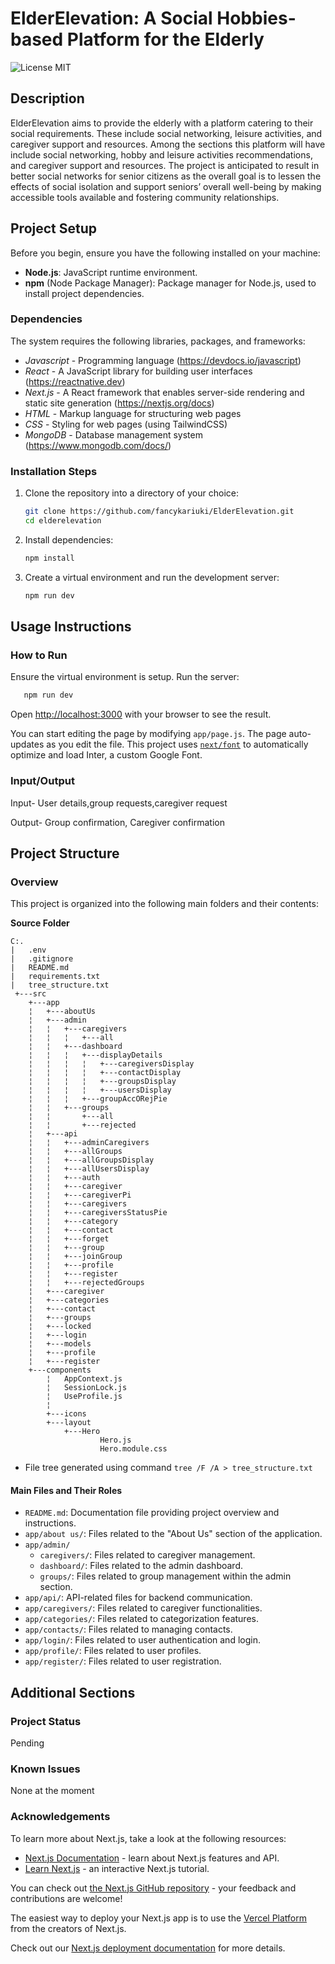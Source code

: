 # ElderElevation: A Social Hobbies-based Platform for the Elderly

![License MIT](https://img.shields.io/badge/License-MIT-blue.svg)



## Description
ElderElevation aims to provide the elderly with a platform catering to their social requirements. These include social networking, leisure activities, and caregiver support and resources. Among the sections this platform will have include social networking, hobby and leisure activities recommendations, and caregiver support and resources. The project is anticipated to result in better social networks for senior citizens as the overall goal is to lessen the effects of social isolation and support seniors’ overall well-being by making accessible tools available and fostering community relationships.


## Project Setup

Before you begin, ensure you have the following installed on your machine:
- **Node.js**: JavaScript runtime environment.
- **npm** (Node Package Manager): Package manager for Node.js, used to install project dependencies.

### Dependencies
The system requires the following libraries, packages, and frameworks:
- *Javascript* - Programming language (https://devdocs.io/javascript)
- *React* - A JavaScript library for building user interfaces (https://reactnative.dev)
- *Next.js* - A React framework that enables server-side rendering and static site generation (https://nextjs.org/docs)
- *HTML* - Markup language for structuring web pages
- *CSS* - Styling for web pages (using TailwindCSS)
- *MongoDB* - Database management system (https://www.mongodb.com/docs/)

### Installation Steps
1. Clone the repository into a directory of your choice:
   ```bash
   git clone https://github.com/fancykariuki/ElderElevation.git
   cd elderelevation
   ```

2. Install dependencies:
   ```bash
   npm install
   ```
   
3. Create a virtual environment and run the development server:
   ```bash
   npm run dev
   ```
   
## Usage Instructions
### How to Run
Ensure the virtual environment is setup.
Run the server:
```bash
   npm run dev
   ```
Open [http://localhost:3000](http://localhost:3000) with your browser to see the result.

You can start editing the page by modifying `app/page.js`. The page auto-updates as you edit the file.
This project uses [`next/font`](https://nextjs.org/docs/basic-features/font-optimization) to automatically optimize and load Inter, a custom Google Font.

### Input/Output
Input- User details,group requests,caregiver request

Output- Group confirmation, Caregiver confirmation

## Project Structure
### Overview

This project is organized into the following main folders and their contents:

 **Source Folder**
```
C:.
|   .env
|   .gitignore
|   README.md
|   requirements.txt
|   tree_structure.txt
 +---src
    +---app
    ¦   +---aboutUs
    ¦   +---admin
    ¦   ¦   +---caregivers
    ¦   ¦   ¦   +---all        
    ¦   ¦   +---dashboard  
    ¦   ¦   ¦   +---displayDetails
    ¦   ¦   ¦   ¦   +---caregiversDisplay
    ¦   ¦   ¦   ¦   +---contactDisplay
    ¦   ¦   ¦   ¦   +---groupsDisplay
    ¦   ¦   ¦   ¦   +---usersDisplay
    ¦   ¦   ¦   +---groupAccORejPie
    ¦   ¦   +---groups
    ¦   ¦       +---all
    ¦   ¦       +---rejected
    ¦   +---api
    ¦   ¦   +---adminCaregivers
    ¦   ¦   +---allGroups
    ¦   ¦   +---allGroupsDisplay
    ¦   ¦   +---allUsersDisplay    
    ¦   ¦   +---auth
    ¦   ¦   +---caregiver
    ¦   ¦   +---caregiverPi
    ¦   ¦   +---caregivers
    ¦   ¦   +---caregiversStatusPie
    ¦   ¦   +---category
    ¦   ¦   +---contact
    ¦   ¦   +---forget
    ¦   ¦   +---group
    ¦   ¦   +---joinGroup
    ¦   ¦   +---profile
    ¦   ¦   +---register
    ¦   ¦   +---rejectedGroups         
    ¦   +---caregiver
    ¦   +---categories
    ¦   +---contact
    ¦   +---groups
    ¦   +---locked
    ¦   +---login
    ¦   +---models
    ¦   +---profile
    ¦   +---register              
    +---components
        ¦   AppContext.js
        ¦   SessionLock.js
        ¦   UseProfile.js
        ¦   
        +---icons
        +---layout
            +---Hero
                    Hero.js
                    Hero.module.css
```
* File tree generated using command `tree /F /A > tree_structure.txt`


#### Main Files and Their Roles

- `README.md`: Documentation file providing project overview and instructions.
- `app/about us/`: Files related to the "About Us" section of the application.
- `app/admin/`
  - `caregivers/`: Files related to caregiver management.
  - `dashboard/`: Files related to the admin dashboard.
  - `groups/`: Files related to group management within the admin section.
- `app/api/`: API-related files for backend communication.
- `app/caregivers/`: Files related to caregiver functionalities.
- `app/categories/`: Files related to categorization features.
- `app/contacts/`: Files related to managing contacts.
- `app/login/`: Files related to user authentication and login.
- `app/profile/`: Files related to user profiles.
- `app/register/`: Files related to user registration.


## Additional Sections
### Project Status
Pending

### Known Issues
None at the moment

### Acknowledgements
To learn more about Next.js, take a look at the following resources:

- [Next.js Documentation](https://nextjs.org/docs) - learn about Next.js features and API.
- [Learn Next.js](https://nextjs.org/learn) - an interactive Next.js tutorial.

You can check out [the Next.js GitHub repository](https://github.com/vercel/next.js/) - your feedback and contributions are welcome!

The easiest way to deploy your Next.js app is to use the [Vercel Platform](https://vercel.com/new?utm_medium=default-template&filter=next.js&utm_source=create-next-app&utm_campaign=create-next-app-readme) from the creators of Next.js.

Check out our [Next.js deployment documentation](https://nextjs.org/docs/deployment) for more details.


